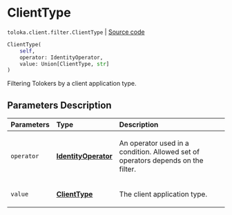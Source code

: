 # ClientType
`toloka.client.filter.ClientType` | [Source code](https://github.com/Toloka/toloka-kit/blob/v1.2.3/src/client/filter.py#L546)

```python
ClientType(
    self,
    operator: IdentityOperator,
    value: Union[ClientType, str]
)
```

Filtering Tolokers by a client application type.

## Parameters Description

| Parameters | Type | Description |
| :----------| :----| :-----------|
`operator`|**[IdentityOperator](toloka.client.primitives.operators.IdentityOperator.md)**|<p>An operator used in a condition. Allowed set of operators depends on the filter.</p>
`value`|**[ClientType](toloka.client.filter.ClientType.ClientType.md)**|<p>The client application type.</p>
